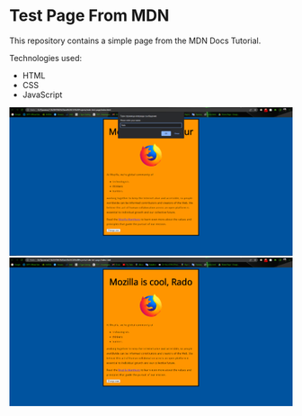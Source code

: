 # Test Page From MDN

This repository contains a simple page from the MDN Docs Tutorial.

Technologies used:
<ul>
  <li>HTML</li>
  <li>CSS</li>
  <li>JavaScript</li>
</ul>

![Enter name](https://github.com/html-css-js-projects/mdn-test-page/blob/main/images/enter-name.png)<br>
![Page result](https://github.com/html-css-js-projects/mdn-test-page/blob/main/images/result.png)

